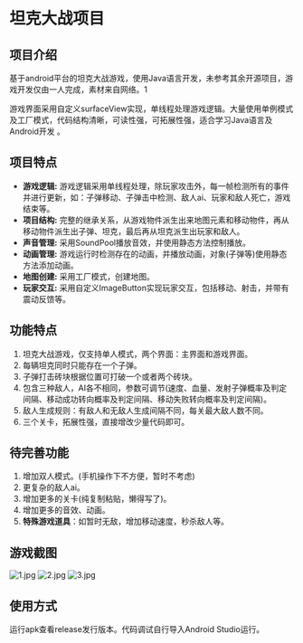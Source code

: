 # 坦克大战项目
## 项目介绍
基于android平台的坦克大战游戏，使用Java语言开发，未参考其余开源项目，游戏开发仅由一人完成，素材来自网络。1

游戏界面采用自定义surfaceView实现，单线程处理游戏逻辑。大量使用单例模式及工厂模式，代码结构清晰，可读性强，可拓展性强，适合学习Java语言及Android开发 。
## 项目特点
- **游戏逻辑:** 游戏逻辑采用单线程处理，除玩家攻击外，每一帧检测所有的事件并进行更新，如：子弹移动、子弹击中检测、敌人ai、玩家和敌人死亡，游戏结束等。
- **项目结构:** 完整的继承关系，从游戏物件派生出来地图元素和移动物件，再从移动物件派生出子弹、坦克，最后再从坦克派生出玩家和敌人。
- **声音管理:** 采用SoundPool播放音效，并使用静态方法控制播放。
- **动画管理:** 游戏运行时检测存在的动画，并播放动画，对象(子弹等)使用静态方法添加动画。
- **地图创建:** 采用工厂模式，创建地图。
- **玩家交互:** 采用自定义ImageButton实现玩家交互，包括移动、射击，并带有震动反馈等。

## 功能特点
1. 坦克大战游戏，仅支持单人模式，两个界面：主界面和游戏界面。
2. 每辆坦克同时只能存在一个子弹。
3. 子弹打击砖块根据位置可打破一个或者两个砖块。
4. 包含三种敌人，AI各不相同，参数可调节(速度、血量、发射子弹概率及判定间隔、移动成功转向概率及判定间隔、移动失败转向概率及判定间隔)。
5. 敌人生成规则：有敌人和无敌人生成间隔不同，每关最大敌人数不同。
6. 三个关卡，拓展性强，直接增改少量代码即可。

## 待完善功能
1. 增加双人模式。(手机操作下不方便，暂时不考虑)
2. 更复杂的敌人ai。
3. 增加更多的关卡(纯复制粘贴，懒得写了)。
4. 增加更多的音效、动画。
5. **特殊游戏道具**：如暂时无敌，增加移动速度，秒杀敌人等。
## 游戏截图
![1.jpg](https://s2.loli.net/2024/10/11/LaxthiBH2Om41KS.jpg)
![2.jpg](https://s2.loli.net/2024/10/11/kL2hliBVNIXC9v6.jpg)
![3.jpg](https://s2.loli.net/2024/10/11/HJiVnDzejCIsMSg.jpg)
## 使用方式
运行apk查看release发行版本。代码调试自行导入Android Studio运行。


